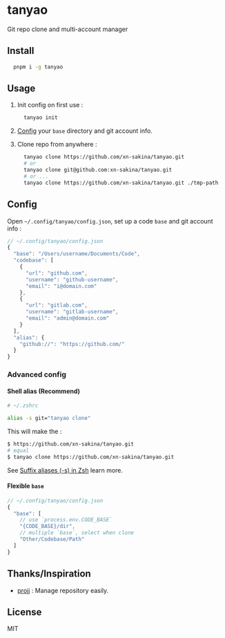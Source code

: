 # tanyao

Git repo clone and multi-account manager

## Install

```bash
  pnpm i -g tanyao
```

## Usage

1. Init config on first use :

    ```bash
      tanyao init
    ```

2. [Config](#config) your `base` directory and git account info.

3. Clone repo from anywhere :

    ```bash
      tanyao clone https://github.com/xn-sakina/tanyao.git
      # or
      tanyao clone git@github.com:xn-sakina/tanyao.git
      # or ... 
      tanyao clone https://github.com/xn-sakina/tanyao.git ./tmp-path
    ```


## Config

Open `~/.config/tanyao/config.json`, set up a code `base` and git account info :

```ts
// ~/.config/tanyao/config.json
{
  "base": "/Users/username/Documents/Code",
  "codebase": [
    {
      "url": "github.com",
      "username": "github-username",
      "email": "i@domain.com"
    },
    {
      "url": "gitlab.com",
      "username": "gitlab-username",
      "email": "admin@domain.com"
    }
  ],
  "alias": {
    "github://": "https://github.com/"
  }
}
```

### Advanced config

#### Shell alias (Recommend)

```bash
# ~/.zshrc

alias -s git="tanyao clone"
```

This will make the :

```bash
$ https://github.com/xn-sakina/tanyao.git
# equal
$ tanyao clone https://github.com/xn-sakina/tanyao.git
```

See [Suffix aliases (-s) in Zsh](https://www.stefanjudis.com/today-i-learned/suffix-aliases-in-zsh/) learn more.

#### Flexible `base`

```ts
// ~/.config/tanyao/config.json
{
  "base": [
    // use `process.env.CODE_BASE`
    "{CODE_BASE}/dir", 
    // multiple `base`, select when clone
    "Other/Codebase/Path"
  ]
}
```

## Thanks/Inspiration

 - [projj](https://github.com/popomore/projj) : Manage repository easily.

## License

MIT